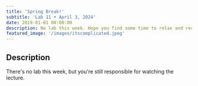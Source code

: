 ```yaml
---
title: 'Spring Break!'
subtitle: 'Lab 11 • April 3, 2024'
date: 2019-01-01 00:00:00
description: No lab this week. Hope you find some time to relax and recharge over the break!
featured_image: '/images/itscomplicated.jpeg'
---
```


## Description

There's no lab this week, but you're still responsible for watching the lecture.